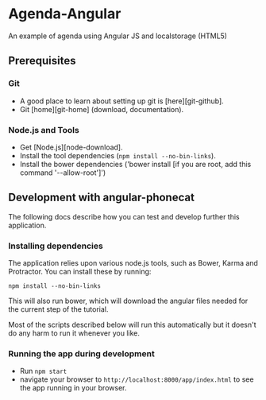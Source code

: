 # Agenda-Angular

An example of agenda using Angular JS and localstorage (HTML5)

## Prerequisites

### Git

- A good place to learn about setting up git is [here][git-github].
- Git [home][git-home] (download, documentation).

### Node.js and Tools

- Get [Node.js][node-download].
- Install the tool dependencies (`npm install --no-bin-links`).
- Install the bower dependencies ('bower install [if you are root, add this command '--allow-root']')

## Development with angular-phonecat

The following docs describe how you can test and develop further this application.

### Installing dependencies

The application relies upon various node.js tools, such as Bower, Karma and Protractor.  You can
install these by running:

```
npm install --no-bin-links
```

This will also run bower, which will download the angular files needed for the current step of the
tutorial.

Most of the scripts described below will run this automatically but it doesn't do any harm to run
it whenever you like.

### Running the app during development

- Run `npm start`
- navigate your browser to `http://localhost:8000/app/index.html` to see the app running in your browser.
